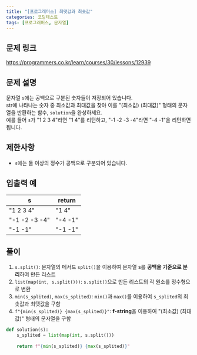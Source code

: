 ```yaml
---
title: "[프로그래머스] 최댓값과 최솟값"
categories: 코딩테스트
tags: [프로그래머스, 문자열]
---
```


## 문제 링크

<https://programmers.co.kr/learn/courses/30/lessons/12939>

## 문제 설명

문자열 `s`에는 공백으로 구분된 숫자들이 저장되어 있습니다.  
str에 나타나는 숫자 중 최소값과 최대값을 찾아 이를 "(최소값) (최대값)" 형태의 문자열을 반환하는 함수, `solution`을 완성하세요.  
예를 들어 `s`가 "1 2 3 4"라면 "1 4"를 리턴하고, "-1 -2 -3 -4"라면 "-4 -1"을 리턴하면 됩니다.

## 제한사항

- `s`에는 둘 이상의 정수가 공백으로 구분되어 있습니다.

## 입출력 예

|s|return|
|-|------|
|"1 2 3 4"|"1 4"|
|"-1 -2 -3 -4"|"-4 -1"|
|"-1 -1"|"-1 -1"|

## 풀이

1. `s.split()`: 문자열의 메서드 `split()`을 이용하여 문자열 s를 **공백을 기준으로 분리**하여 만든 리스트
2. `list(map(int, s.split()))`: `s.split()`으로 만든 리스트의 각 원소를 정수형으로 변환
3. `min(s_splited)`, `max(s_splited)`: `min()`과 `max()`를 이용하여 `s_splited`의 최솟값과 최댓값을 구함
4. `f"{min(s_splited)} {max(s_splited)}"`: **f-string**을 이용하여 "(최소값) (최대값)" 형태의 문자열을 구함

```python
def solution(s):
    s_splited = list(map(int, s.split()))
    
    return f"{min(s_splited)} {max(s_splited)}"
```